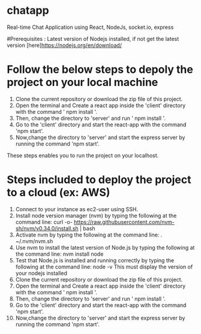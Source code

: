 # chatapp
Real-time Chat Application using React, NodeJs, socket.io, express

#Prerequisites :
Latest version of Nodejs installed, if not  get the latest version [here]https://nodejs.org/en/download/

# Follow the below steps to depoly the project on your local machine

1. Clone the current repository or download the zip file of this project.
2. Open the terminal and Create a react app inside the 'client' directory with the command ' npm install '.
3. Then, change the directory to 'server' and run ' npm install '.
4. Go to the 'client' directory and start the react-app with the command 'npm start'.
5. Now,change the directory to 'server' and start the express server by running the command 'npm start'.

These steps enables you to run the project on your localhost.


# Steps included to deploy the project to a cloud (ex: AWS)

1. Connect to your  instance as ec2-user using SSH.
2. Install node version manager (nvm) by typing the following at the command line:
    curl -o- https://raw.githubusercontent.com/nvm-sh/nvm/v0.34.0/install.sh | bash
3. Activate nvm by typing the following at the command line:
    . ~/.nvm/nvm.sh
4. Use nvm to install the latest version of Node.js by typing the following at the command line:
    nvm install node
5. Test that Node.js is installed and running correctly by typing the following at the command line:
    node -v
    This must display the version of your nodejs installed
6. Clone the current repository or download the zip file of this project.
7. Open the terminal and Create a react app inside the 'client' directory with the command ' npm install '.
8. Then, change the directory to 'server' and run ' npm install '.
9. Go to the 'client' directory and start the react-app with the command 'npm start'.
10. Now,change the directory to 'server' and start the express server by running the command 'npm start'.
